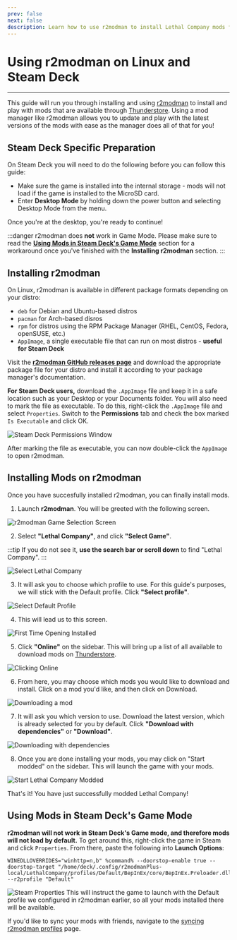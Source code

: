 ```yaml
---
prev: false
next: false
description: Learn how to use r2modman to install Lethal Company mods from Thunderstore on Linux.
---
```


# Using r2modman on Linux and Steam Deck

***

This guide will run you through installing and using [r2modman](https://github.com/ebkr/r2modmanPlus/releases/latest/) to install and play with mods that are available through [Thunderstore](https://thunderstore.io/c/lethal-company/). Using a mod manager like r2modman allows you to update and play with the latest versions of the mods with ease as the manager does all of that for you!

## Steam Deck Specific Preparation

On Steam Deck you will need to do the following before you can follow this guide:

- Make sure the game is installed into the internal storage - mods will not load if the game is installed to the MicroSD card.
- Enter **Desktop Mode** by holding down the power button and selecting Desktop Mode from the menu.

Once you're at the desktop, you're ready to continue!

:::danger
r2modman does **not** work in Game Mode. Please make sure to read the [**Using Mods in Steam Deck's Game Mode**](installing-r2modman-linux?id=using-mods-in-steam-decks-game-mode) section for a workaround once you've finished with the **Installing r2modman** section.
:::

## Installing r2modman

On Linux, r2modman is available in different package formats depending on your distro:

- `deb` for Debian and Ubuntu-based distros
- `pacman` for Arch-based disros
- `rpm` for distros using the RPM Package Manager (RHEL, CentOS, Fedora, openSUSE, etc.)
- `AppImage`, a single executable file that can run on most distros - **useful for Steam Deck**

Visit the [**r2modman GitHub releases page**](https://github.com/ebkr/r2modmanPlus/releases/latest/) and download the appropriate package file for your distro and install it according to your package manager's documentation.

**For Steam Deck users,** download the `.AppImage` file and keep it in a safe location such as your Desktop or your Documents folder. You will also need to mark the file as executable. To do this, right-click the `.AppImage` file and select `Properties`. Switch to the **Permissions** tab and check the box marked `Is Executable` and click OK.

![Steam Deck Permissions Window](/images/r2modman-linux/appimageproperties.png)

After marking the file as executable, you can now double-click the `AppImage` to open r2modman.

## Installing Mods on r2modman

Once you have succesfully installed r2modman, you can finally install mods.

1. Launch **r2modman**. You will be greeted with the following screen.

![r2modman Game Selection Screen](/images/r2modman-install/gameselection.png)

2. Select **"Lethal Company"**, and click **"Select Game"**.

:::tip
If you do not see it, **use the search bar or scroll down** to find "Lethal Company".
:::

![Select Lethal Company](/images/r2modman-install/selectlc.png)

3. It will ask you to choose which profile to use. For this guide's purposes, we will stick with the Default profile. Click **"Select profile"**.

![Select Default Profile](/images/r2modman-install/profileselect.png)

4. This will lead us to this screen.

![First Time Opening Installed](/images/r2modman-install/firsttimeinstall.png)

5. Click **"Online"** on the sidebar. This will bring up a list of all available to download mods on [Thunderstore](https://thunderstore.io/c/lethal-company/).

![Clicking Online](/images/r2modman-install/selectonline.png)

6. From here, you may choose which mods you would like to download and install. Click on a mod you'd like, and then click on Download.

![Downloading a mod](/images/r2modman-install/download.png)

7. It will ask you which version to use. Download the latest version, which is already selected for you by default. Click **"Download with dependencies"** or **"Download"**.

![Downloading with dependencies](/images/r2modman-install/downloadlatest.png)

8. Once you are done installing your mods, you may click on "Start modded" on the sidebar. This will launch the game with your mods.

![Start Lethal Company Modded](/images/r2modman-install/startmodded.png)

That's it! You have just successfully modded Lethal Company!

## Using Mods in Steam Deck's Game Mode

**r2modman will not work in Steam Deck's Game mode, and therefore mods will not load by default.** To get around this, right-click the game in Steam and click `Properties`. From there, paste the following into **Launch Options**:

```
WINEDLLOVERRIDES="winhttp=n,b" %command% --doorstop-enable true --doorstop-target "/home/deck/.config/r2modmanPlus-local/LethalCompany/profiles/Default/BepInEx/core/BepInEx.Preloader.dll" --r2profile "Default"
```

![Steam Properties](/images/r2modman-linux/steamproperties.png)
This will instruct the game to launch with the Default profile we configured in r2modman earlier, so all your mods installed there will be available.

If you'd like to sync your mods with friends, navigate to the [syncing r2modman profiles](syncing-mods) page.
